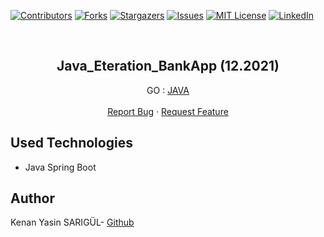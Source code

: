 [![Contributors][contributors-shield]][contributors-url]
[![Forks][forks-shield]][forks-url]
[![Stargazers][stars-shield]][stars-url]
[![Issues][issues-shield]][issues-url]
[![MIT License][license-shield]][license-url]
[![LinkedIn][linkedin-shield]][linkedin-url]

<br>

<p align="center">
  <h2 align="center">Java_Eteration_BankApp (12.2021)</h2>
  <p align="center">
    GO : <a href="https://github.com/kenanyasinsarigul/Java_Eteration_BankApp">JAVA</a>
    <br />
    <br />
    <a href="https://github.com/kenanyasinsarigul/Java_Eteration_BankApp/issues">Report Bug</a>
    ·
    <a href="https://github.com/kenanyasinsarigul/Java_Eteration_BankApp/issues">Request Feature</a>
  </p>
</p>

## Used Technologies
<ul>
  <li>Java Spring Boot</li>
</ul>

## Author
Kenan Yasin SARIGÜL- <a href="https://github.com/kenanyasinsarigul/">Github</a>

[contributors-shield]: https://img.shields.io/github/contributors/kenanyasinsarigul/Java_Eteration_BankApp.svg?style=for-the-badge
[contributors-url]: https://github.com/kenanyasinsarigul/Java_Eteration_BankApp/graphs/contributors
[forks-shield]: https://img.shields.io/github/forks/kenanyasinsarigul/Java_Eteration_BankApp.svg?style=for-the-badge
[forks-url]: https://github.com/kenanyasinsarigul/Java_Eteration_BankApp/network/members
[stars-shield]: https://img.shields.io/github/stars/kenanyasinsarigul/Java_Eteration_BankApp.svg?style=for-the-badge
[stars-url]: https://github.com/kenanyasinsarigul/Java_Eteration_BankApp/stargazers
[issues-shield]: https://img.shields.io/github/issues/kenanyasinsarigul/Java_Eteration_BankApp.svg?style=for-the-badge
[issues-url]: https://github.com/kenanyasinsarigul/Java_Eteration_BankApp/issues
[license-shield]: https://img.shields.io/github/license/kenanyasinsarigul/Java_Eteration_BankApp.svg?style=for-the-badge
[license-url]: https://github.com/kenanyasinsarigul/Java_Eteration_BankApp/blob/master/LICENSE.txt
[linkedin-shield]: https://img.shields.io/badge/-LinkedIn-black.svg?style=for-the-badge&logo=linkedin&colorB=555
[linkedin-url]: https://www.linkedin.com/in/kenan-yasin-sar%C4%B1g%C3%BCl-155379188/
